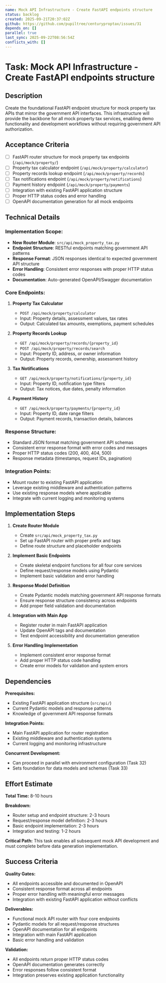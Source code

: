 ```yaml
---
name: Mock API Infrastructure - Create FastAPI endpoints structure
status: backlog
created: 2025-09-21T20:37:02Z
github: https://github.com/pupiltree/centuryproptax/issues/31
depends_on: []
parallel: true
last_sync: 2025-09-22T08:56:54Z
conflicts_with: []
---
```


# Task: Mock API Infrastructure - Create FastAPI endpoints structure

## Description

Create the foundational FastAPI endpoint structure for mock property tax APIs that mirror the government API interfaces. This infrastructure will provide the backbone for all mock property tax services, enabling demo functionality and development workflows without requiring government API authorization.

## Acceptance Criteria

- [ ] FastAPI router structure for mock property tax endpoints (`/api/mock/property/`)
- [ ] Property tax calculator endpoint (`/api/mock/property/calculator`)
- [ ] Property records lookup endpoint (`/api/mock/property/records`)
- [ ] Tax notifications endpoint (`/api/mock/property/notifications`)
- [ ] Payment history endpoint (`/api/mock/property/payments`)
- [ ] Integration with existing FastAPI application structure
- [ ] Proper HTTP status codes and error handling
- [ ] OpenAPI documentation generation for all mock endpoints

## Technical Details

### Implementation Scope:
- **New Router Module**: `src/api/mock_property_tax.py`
- **Endpoint Structure**: RESTful endpoints matching government API patterns
- **Response Format**: JSON responses identical to expected government API structure
- **Error Handling**: Consistent error responses with proper HTTP status codes
- **Documentation**: Auto-generated OpenAPI/Swagger documentation

### Core Endpoints:

1. **Property Tax Calculator**
   - `POST /api/mock/property/calculator`
   - Input: Property details, assessment values, tax rates
   - Output: Calculated tax amounts, exemptions, payment schedules

2. **Property Records Lookup**
   - `GET /api/mock/property/records/{property_id}`
   - `POST /api/mock/property/records/search`
   - Input: Property ID, address, or owner information
   - Output: Property records, ownership, assessment history

3. **Tax Notifications**
   - `GET /api/mock/property/notifications/{property_id}`
   - Input: Property ID, notification type filters
   - Output: Tax notices, due dates, penalty information

4. **Payment History**
   - `GET /api/mock/property/payments/{property_id}`
   - Input: Property ID, date range filters
   - Output: Payment records, transaction details, balances

### Response Structure:
- Standard JSON format matching government API schemas
- Consistent error response format with error codes and messages
- Proper HTTP status codes (200, 400, 404, 500)
- Response metadata (timestamps, request IDs, pagination)

### Integration Points:
- Mount router to existing FastAPI application
- Leverage existing middleware and authentication patterns
- Use existing response models where applicable
- Integrate with current logging and monitoring systems

## Implementation Steps

1. **Create Router Module**
   - Create `src/api/mock_property_tax.py`
   - Set up FastAPI router with proper prefix and tags
   - Define route structure and placeholder endpoints

2. **Implement Basic Endpoints**
   - Create skeletal endpoint functions for all four core services
   - Define request/response models using Pydantic
   - Implement basic validation and error handling

3. **Response Model Definition**
   - Create Pydantic models matching government API response formats
   - Ensure response structure consistency across endpoints
   - Add proper field validation and documentation

4. **Integration with Main App**
   - Register router in main FastAPI application
   - Update OpenAPI tags and documentation
   - Test endpoint accessibility and documentation generation

5. **Error Handling Implementation**
   - Implement consistent error response format
   - Add proper HTTP status code handling
   - Create error models for validation and system errors

## Dependencies

**Prerequisites:**
- Existing FastAPI application structure (`src/api/`)
- Current Pydantic models and response patterns
- Knowledge of government API response formats

**Integration Points:**
- Main FastAPI application for router registration
- Existing middleware and authentication systems
- Current logging and monitoring infrastructure

**Concurrent Development:**
- Can proceed in parallel with environment configuration (Task 32)
- Sets foundation for data models and schemas (Task 33)

## Effort Estimate

**Total Time:** 8-10 hours

**Breakdown:**
- Router setup and endpoint structure: 2-3 hours
- Request/response model definition: 2-3 hours
- Basic endpoint implementation: 2-3 hours
- Integration and testing: 1-2 hours

**Critical Path:** This task enables all subsequent mock API development and must complete before data generation implementation.

## Success Criteria

**Quality Gates:**
- All endpoints accessible and documented in OpenAPI
- Consistent response format across all endpoints
- Proper error handling with meaningful error messages
- Integration with existing FastAPI application without conflicts

**Deliverables:**
- Functional mock API router with four core endpoints
- Pydantic models for all request/response structures
- OpenAPI documentation for all endpoints
- Integration with main FastAPI application
- Basic error handling and validation

**Validation:**
- All endpoints return proper HTTP status codes
- OpenAPI documentation generates correctly
- Error responses follow consistent format
- Integration preserves existing application functionality
